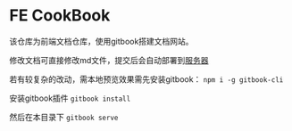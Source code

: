 # FE CookBook

该仓库为前端文档仓库，使用gitbook搭建文档网站。

修改文档可直接修改md文件，提交后会自动部署到[服务器](http://121.36.50:4001)

若有较复杂的改动，需本地预览效果需先安装gitbook： `npm i -g gitbook-cli`  

安装gitbook插件 `gitbook install`

然后在本目录下 `gitbook serve`
